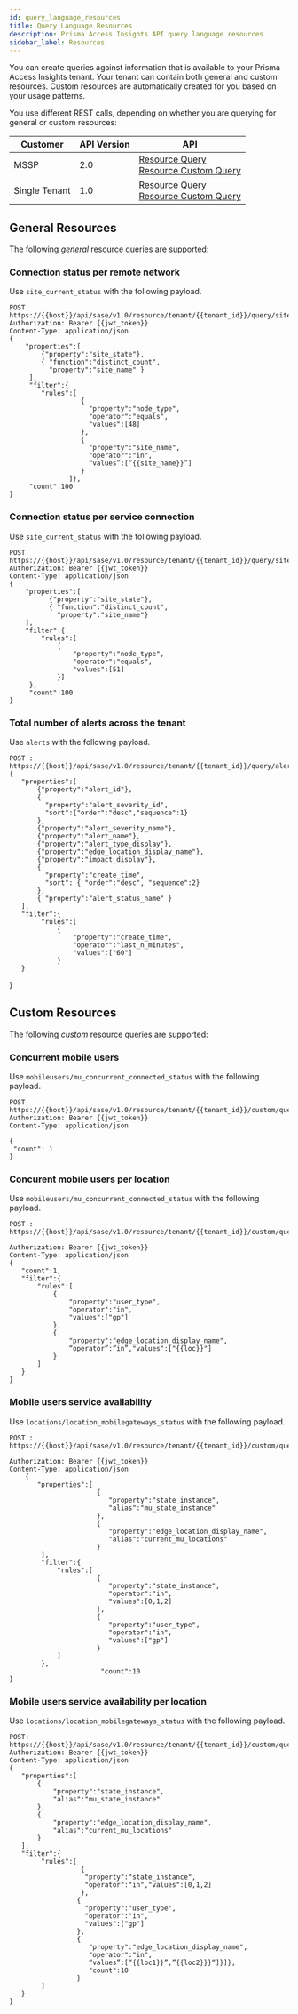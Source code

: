 ```yaml
---
id: query_language_resources
title: Query Language Resources
description: Prisma Access Insights API query language resources
sidebar_label: Resources
---
```


You can create queries against information that is available to your Prisma Access Insights tenant. Your
tenant can contain both general and custom resources. Custom resources are automatically
created for you based on your usage patterns.

You use different REST calls, depending on whether you are querying for
general or custom resources:

| Customer      | API Version | API                                                                                                                                                                                                                                        |
| ------------- | ----------- | ------------------------------------------------------------------------------------------------------------------------------------------------------------------------------------------------------------------------------------------ |
| MSSP          | 2.0         | [Resource Query](/access/api/insights/get-api-sase-v-2-0-resource-resource-name)<br />[Resource Custom Query](/access/api/insights/get-api-sase-v-2-0-resource-custom-feature-name-request-name)                                           |
| Single Tenant | 1.0         | [Resource Query](/access/api/insights/1.0/get-api-sase-v-1-0-resource-tenant-tenant-id-resource-name)<br />[Resource Custom Query](/access/api/insights/1.0/get-api-sase-v-1-0-resource-tenant-tenant-id-custom-feature-name-request-name) |

## General Resources

The following _general_ resource queries are supported:

### Connection status per remote network

Use `site_current_status` with the following payload.

    POST https://{{host}}/api/sase/v1.0/resource/tenant/{{tenant_id}}/query/site_current_status
    Authorization: Bearer {{jwt_token}}
    Content-Type: application/json
    {
        "properties":[
            {"property":"site_state"},
            { "function":"distinct_count",
              "property":"site_name" }
         ],
         "filter":{
            "rules":[
                      {
                        "property":"node_type",
                        "operator":"equals",
                        "values":[48]
                      },
                      {
                        "property":"site_name",
                        "operator":"in",
                        “values”:[“{{site_name}}”]
                      }
                   ]},
         "count":100
    }

### Connection status per service connection

Use `site_current_status` with the following payload.

    POST https://{{host}}/api/sase/v1.0/resource/tenant/{{tenant_id}}/query/site_current_status
    Authorization: Bearer {{jwt_token}}
    Content-Type: application/json
    {
        "properties":[
              {"property":"site_state"},
              { "function":"distinct_count",
                "property":"site_name"}
        ],
        "filter":{
            "rules":[
                {
                    "property":"node_type",
                    "operator":"equals",
                    "values":[51]
                }]
         },
         "count":100
    }

### Total number of alerts across the tenant

Use `alerts` with the following payload.

    POST : https://{{host}}/api/sase/v1.0/resource/tenant/{{tenant_id}}/query/alerts
    {
       "properties":[
           {"property":"alert_id"},
           {
             "property":"alert_severity_id",
             "sort":{"order":"desc","sequence":1}
           },
           {"property":"alert_severity_name"},
           {"property":"alert_name"},
           {"property":"alert_type_display"},
           {"property":"edge_location_display_name"},
           {"property":"impact_display"},
           {
             "property":"create_time",
             "sort": { "order":"desc", "sequence":2}
           },
           { "property":"alert_status_name" }
       ],
       "filter":{
            "rules":[
                {
                    "property":"create_time",
                    "operator":"last_n_minutes",
                    "values":["60"]
                }
       }

}

## Custom Resources

The following _custom_ resource queries are supported:

### Concurrent mobile users

Use `mobileusers/mu_concurrent_connected_status` with the following payload.

    POST https://{{host}}/api/sase/v1.0/resource/tenant/{{tenant_id}}/custom/query/mobileusers/mu_current_connected_status
    Authorization: Bearer {{jwt_token}}
    Content-Type: application/json

    {
     "count": 1
    }

### Concurent mobile users per location

Use `mobileusers/mu_concurrent_connected_status` with the following payload.

    POST : https://{{host}}/api/sase/v1.0/resource/tenant/{{tenant_id}}/custom/query/mobileusers/mu_current_connected_status

    Authorization: Bearer {{jwt_token}}
    Content-Type: application/json
    {
       "count":1,
       "filter":{
           "rules":[
               {
                   "property":"user_type",
                   "operator":"in",
                   "values":["gp"]
               },
               {
                   "property":"edge_location_display_name",
                   “operator”:”in”,"values":["{{loc}}"]
               }
           ]
       }
    }

### Mobile users service availability

Use `locations/location_mobilegateways_status` with the following payload.

    POST : https://{{host}}/api/sase/v1.0/resource/tenant/{{tenant_id}}/custom/query/locations/location_mobilegateways_status

    Authorization: Bearer {{jwt_token}}
    Content-Type: application/json
        {
           "properties":[
                          {
                             "property":"state_instance",
                             "alias":"mu_state_instance"
                          },
                          {
                             "property":"edge_location_display_name",
                             "alias":"current_mu_locations"
                          }
            ],
            "filter":{
                "rules":[
                          {
                             "property":"state_instance",
                             "operator":"in",
                             "values":[0,1,2]
                          },
                          {
                             "property":"user_type",
                             "operator":"in",
                             "values":["gp"]
                          }
                ]
            },
                           "count":10
    }

### Mobile users service availability per location

Use `locations/location_mobilegateways_status` with the following payload.

    POST: https://{{host}}/api/sase/v1.0/resource/tenant/{{tenant_id}}/custom/query/locations/location_mobilegateways_status
    Authorization: Bearer {{jwt_token}}
    Content-Type: application/json
    {
       "properties":[
           {
               "property":"state_instance",
               "alias":"mu_state_instance"
           },
           {
               "property":"edge_location_display_name",
               "alias":"current_mu_locations"
           }
       ],
       "filter":{
            "rules":[
                      {
                       "property":"state_instance",
                       "operator":"in","values":[0,1,2]
                      },
                     {
                       "property":"user_type",
                       "operator":"in",
                       "values":["gp"]
                     },
                     {
                        "property":"edge_location_display_name",
                        "operator":"in",
                        “values”:[“{{loc1}}”,”{{loc2}}}“]}]},
                        "count":10
                     }
            ]
       }
    }
